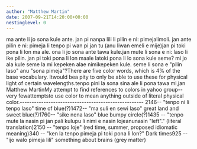 ```yaml
---
author: "Matthew Martin"
date: 2007-09-21T14:20:00+00:00
nestinglevel: 0
---
```

ma ante li jo sona kule ante. jan pi nanpa lili li pilin e ni: pimejalimoli. jan ante pilin e ni: pimeja li tenpo pi wan pi jan tu (anu liwan emeli e mije)jan pi toki pona li lon ma ale. ona li jo sona ante tawa kule.jan mute li sona e ni: laso li ike pilin. jan pi toki pona li lon maale latoki pona li lo sona kule seme? mi jo ala kule seme la mi kepeken alae nimikepeken kule. seme li sona e "pilin laso" anu "sona pimeja"?There are five color words, which is 4% of the base vocabulary. Itwould bea pity to only be able to use these for physical light of certain wavelengths.tenpo pini la sona sina ale li pona tawa mi,jan Matthew MartinMy attempt to find references to colors in yahoo group--
 very fewattemptsto use color to mean anything outside of literal physical color.----------------------------------------------------
2146--
 "tenpo ni li tenpo laso" time of blue(?)1472--
 "ma suli en sewi laso" great land and sweet blue(?)1760--
 "sike nena laso" blue bumpy circle(?)1435 --
"tenpo mute la nasin pi jan pali kulupu li nimi e nasin lojeanunasin "left"." (literal translation)2150 --
"tenpo loje" (red time, summer, proposed idiomatic meaning)340 --
 "ken la tenpo pimeja pi toki pona li lon?" Dark times925 --
 "ijo walo pimeja lili" something about brains (grey matter)